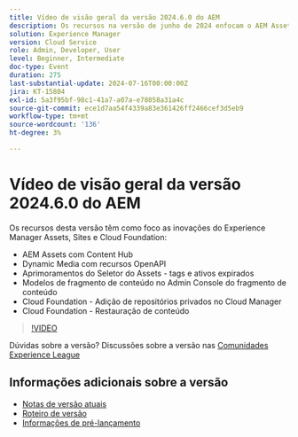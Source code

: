 ```yaml
---
title: Vídeo de visão geral da versão 2024.6.0 do AEM
description: Os recursos na versão de junho de 2024 enfocam o AEM Assets com Content Hub, o Dynamic Media com recursos OpenAPI, aprimoramentos do seletor de Assets - tags e ativos expirados, Modelos de fragmento de conteúdo no Admin Console de fragmento de conteúdo, Cloud Foundation - Adição de repositórios privados no Cloud Manager e Cloud Foundation - Restauração de conteúdo.
solution: Experience Manager
version: Cloud Service
role: Admin, Developer, User
level: Beginner, Intermediate
doc-type: Event
duration: 275
last-substantial-update: 2024-07-16T00:00:00Z
jira: KT-15804
exl-id: 5a3f95bf-98c1-41a7-a07a-e78058a31a4c
source-git-commit: ece1d7aa54f4339a83e361426ff2466cef3d5eb9
workflow-type: tm+mt
source-wordcount: '136'
ht-degree: 3%

---
```


# Vídeo de visão geral da versão 2024.6.0 do AEM

Os recursos desta versão têm como foco as inovações do Experience Manager Assets, Sites e Cloud Foundation:

* AEM Assets com Content Hub
* Dynamic Media com recursos OpenAPI
* Aprimoramentos do Seletor do Assets - tags e ativos expirados
* Modelos de fragmento de conteúdo no Admin Console do fragmento de conteúdo
* Cloud Foundation - Adição de repositórios privados no Cloud Manager
* Cloud Foundation - Restauração de conteúdo

>[!VIDEO](https://video.tv.adobe.com/v/3430779/?learn=on)


Dúvidas sobre a versão?  Discussões sobre a versão nas [Comunidades Experience League](https://adobe.ly/47dj9Wj)

## Informações adicionais sobre a versão

* [Notas de versão atuais](https://experienceleague.adobe.com/docs/experience-manager-cloud-service/content/release-notes/home.html?lang=pt-BR)
* [Roteiro de versão](https://experienceleague.adobe.com/docs/experience-manager-release-information/aem-release-updates/update-releases-roadmap.html?lang=pt-BR)
* [Informações de pré-lançamento](https://experienceleague.adobe.com/docs/experience-manager-cloud-service/content/release-notes/prerelease.html)
